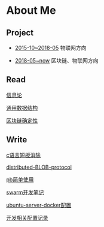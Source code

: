 # About Me

## Project

- [2015-10~2018-05](https://github.com/gc87/archive/blob/master/project/2015-10~2018-05.md) 物联网方向

- [2018-05~now](https://github.com/gc87/archive/blob/master/project/2018-05~now.md) 区块链、物联网方向

## Read

[信息论](https://github.com/gc87/archive/blob/master/read/信息论.md)

[通用数据结构](https://github.com/gc87/archive/blob/master/read/关于通用数据结构.md)

[区块链确定性](https://github.com/gc87/archive/blob/master/read/区块链确定性.md)

## Write

[c语言短板消除](https://github.com/gc87/archive/blob/master/write/c语言短板消除.md)

[distributed-BLOB-protocol](https://github.com/gc87/archive/blob/master/write/distributed-BLOB-protocol.md)

[pb简单使用](https://github.com/gc87/archive/blob/master/write/pb简单使用.md)

[swarm开发笔记](https://github.com/gc87/archive/blob/master/write/swarm开发笔记.md)

[ubuntu-server-docker配置](https://github.com/gc87/archive/blob/master/write/ubuntu-server-docker配置.md)

[开发相关配置记录](https://github.com/gc87/archive/blob/master/write/开发相关配置记录.md)
